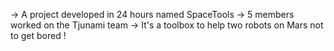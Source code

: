 -> A project developed in 24 hours named SpaceTools
-> 5 members worked on the Tjunami team
-> It's a toolbox to help two robots on Mars not to get bored !
